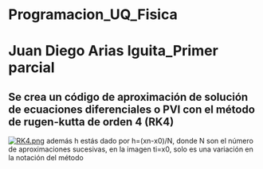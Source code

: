 # Programacion_UQ_Fisica
# Juan Diego Arias Iguita_Primer parcial 
## Se crea un código de aproximación de solución de ecuaciones diferenciales o PVI con el método de rugen-kutta de orden 4 (RK4)
[![RK4.png](https://i.postimg.cc/CMQB7cT0/RK4.png)](https://postimg.cc/0r7y2dyX)
además h estás dado por h=(xn-x0)/N, donde N son el número de aproximaciones sucesivas, en la imagen ti=x0, solo es una variación en la notación del método 
